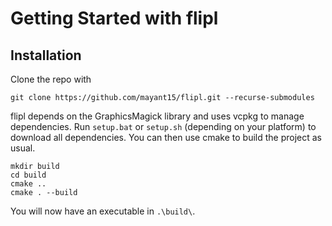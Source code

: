 # Getting Started with flipl

## Installation

Clone the repo with
```shell script
git clone https://github.com/mayant15/flipl.git --recurse-submodules
```

flipl depends on the GraphicsMagick library and uses vcpkg to manage dependencies. Run `setup.bat` or `setup.sh` (depending on your platform) 
to download all dependencies. You can then use cmake to build the project as usual.
```
mkdir build
cd build
cmake ..
cmake . --build
```
You will now have an executable in `.\build\`.


